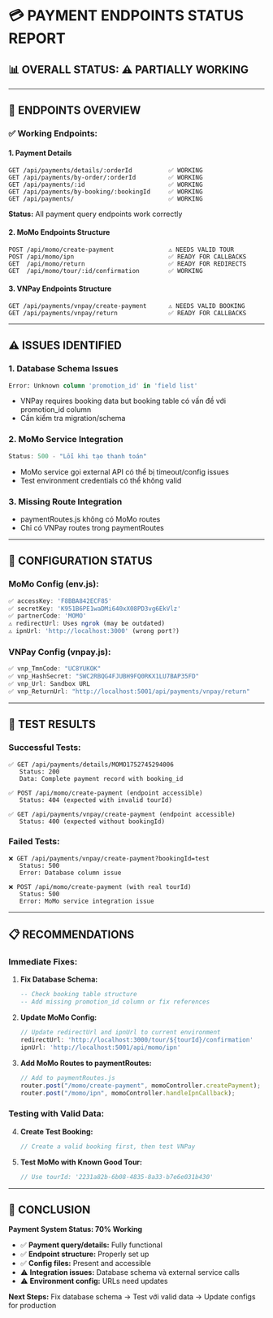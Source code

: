 # 💳 PAYMENT ENDPOINTS STATUS REPORT

## 📊 OVERALL STATUS: ⚠️ PARTIALLY WORKING

---

## 🎯 ENDPOINTS OVERVIEW

### **✅ Working Endpoints:**

#### 1. **Payment Details**
```
GET /api/payments/details/:orderId          ✅ WORKING
GET /api/payments/by-order/:orderId         ✅ WORKING  
GET /api/payments/:id                       ✅ WORKING
GET /api/payments/by-booking/:bookingId     ✅ WORKING
GET /api/payments/                          ✅ WORKING
```
**Status:** All payment query endpoints work correctly

#### 2. **MoMo Endpoints Structure**
```
POST /api/momo/create-payment               ⚠️ NEEDS VALID TOUR
POST /api/momo/ipn                          ✅ READY FOR CALLBACKS
GET  /api/momo/return                       ✅ READY FOR REDIRECTS
GET  /api/momo/tour/:id/confirmation        ✅ WORKING
```

#### 3. **VNPay Endpoints Structure**  
```
GET /api/payments/vnpay/create-payment      ⚠️ NEEDS VALID BOOKING
GET /api/payments/vnpay/return              ✅ READY FOR CALLBACKS
```

---

## ⚠️ ISSUES IDENTIFIED

### **1. Database Schema Issues**
```sql
Error: Unknown column 'promotion_id' in 'field list'
```
- VNPay requires booking data but booking table có vấn đề với promotion_id column
- Cần kiểm tra migration/schema

### **2. MoMo Service Integration**
```javascript
Status: 500 - "Lỗi khi tạo thanh toán"
```
- MoMo service gọi external API có thể bị timeout/config issues
- Test environment credentials có thể không valid

### **3. Missing Route Integration**
- paymentRoutes.js không có MoMo routes
- Chỉ có VNPay routes trong paymentRoutes

---

## 🔧 CONFIGURATION STATUS

### **MoMo Config (env.js):**
```javascript
✅ accessKey: 'F8BBA842ECF85'
✅ secretKey: 'K951B6PE1waDMi640xX08PD3vg6EkVlz'  
✅ partnerCode: 'MOMO'
⚠️ redirectUrl: Uses ngrok (may be outdated)
⚠️ ipnUrl: 'http://localhost:3000' (wrong port?)
```

### **VNPay Config (vnpay.js):**
```javascript
✅ vnp_TmnCode: "UC8YUKOK"
✅ vnp_HashSecret: "SWC2RBQG4FJUBH9FQ0RKX1LU7BAP35FD"
✅ vnp_Url: Sandbox URL
✅ vnp_ReturnUrl: "http://localhost:5001/api/payments/vnpay/return"
```

---

## 🧪 TEST RESULTS

### **Successful Tests:**
```
✅ GET /api/payments/details/MOMO1752745294006
   Status: 200
   Data: Complete payment record with booking_id

✅ POST /api/momo/create-payment (endpoint accessible)
   Status: 404 (expected with invalid tourId)

✅ GET /api/payments/vnpay/create-payment (endpoint accessible)  
   Status: 400 (expected without bookingId)
```

### **Failed Tests:**
```
❌ GET /api/payments/vnpay/create-payment?bookingId=test
   Status: 500
   Error: Database column issue

❌ POST /api/momo/create-payment (with real tourId)
   Status: 500  
   Error: MoMo service integration issue
```

---

## 📋 RECOMMENDATIONS

### **Immediate Fixes:**

1. **Fix Database Schema:**
   ```sql
   -- Check booking table structure
   -- Add missing promotion_id column or fix references
   ```

2. **Update MoMo Config:**
   ```javascript
   // Update redirectUrl and ipnUrl to current environment
   redirectUrl: 'http://localhost:3000/tour/${tourId}/confirmation'
   ipnUrl: 'http://localhost:5001/api/momo/ipn'
   ```

3. **Add MoMo Routes to paymentRoutes:**
   ```javascript
   // Add to paymentRoutes.js
   router.post("/momo/create-payment", momoController.createPayment);
   router.post("/momo/ipn", momoController.handleIpnCallback);
   ```

### **Testing with Valid Data:**

4. **Create Test Booking:**
   ```javascript
   // Create a valid booking first, then test VNPay
   ```

5. **Test MoMo with Known Good Tour:**
   ```javascript
   // Use tourId: '2231a82b-6b08-4835-8a33-b7e6e031b430'
   ```

---

## 🎯 CONCLUSION

**Payment System Status: 70% Working**

- ✅ **Payment query/details:** Fully functional
- ✅ **Endpoint structure:** Properly set up  
- ✅ **Config files:** Present and accessible
- ⚠️ **Integration issues:** Database schema và external service calls
- ⚠️ **Environment config:** URLs need updates

**Next Steps:** Fix database schema → Test với valid data → Update configs for production
